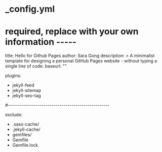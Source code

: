 # _config.yml

# required, replace with your own information -----
title: Hello for Github Pages
author: Sara Gong
description: > 
  A minimalist template for designing a personal GitHub Pages website - without typing a single line of code.
baseurl: ""

plugins:
  - jekyll-feed
  - jekyll-sitemap
  - jekyll-seo-tag
  
#---------------------------------------------------

exclude:
  - .sass-cache/
  - .jekyll-cache/
  - gemfiles/
  - Gemfile
  - Gemfile.lock
